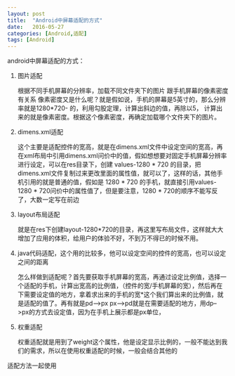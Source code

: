 ```yaml
---
layout: post
title:  "Android中屏幕适配的方式"
date:   2016-05-27 
categories: [Android,适配]
tags: [Android]
---
```

android中屏幕适配的方式：

1. 图片适配 

	根据不同手机屏幕的分辨率，加载不同文件夹下的图片
	跟手机屏幕的像素密度有关系
	像素密度又是什么呢？就是假如说，手机的屏幕是5英寸的，那么分辨率就是1280*720- 的，利用勾股定理，计算出斜边的值，再除以5，
	计算出来的就是像素密度。根据这个像素密度，再确定加载哪个文件夹下的图片。	

2. dimens.xml适配

	这个主要是适配控件的宽高，就是在dimens.xml文件中设定空间的宽高，再在xml布局中引用dimens.xml问价中的值，假如想想要对固定手机屏幕分辨率进行设定，可以在res目录下，创建 values-1280 * 720 的目录，把dimens.xml文件复制过来更改里面的属性值，就可以了，这样的话，其他手机引用的就是普通的值，假如是 1280 * 720 的手机，就直接引用values-1280 * 720问价中的属性值了，但是要注意，1280 * 720的顺序不能写反了，大数一定写在前边
3. layout布局适配

	就是在res下创建layout-1280*720的目录，再这里写布局文件，这样就大大增加了应用的体积，给用户的体验不好，不到万不得已的时候不用。
4. java代码适配，这个用的比较多，他可以设定空间的控件的宽高，也可以设定之间的距离 

	怎么样做到适配呢？首先要获取手机屏幕的宽高，再通过设定比例值，选择一个适配的手机，计算出宽高的比例值，（控件的宽/手机屏幕的宽），然后再在下需要设定值的地方，拿着求出来的手机的宽*这个我们算出来的比例值，就是适配的值了。再有就是pd–>px px–>pd就是在需要适配的地方，用dp–>px的方式去设定值，因为在手机上展示都是px单位，
5. 权重适配 
	
	权重适配就是用到了weight这个属性，他是设定显示比例的，一般不能达到我们的需求，所以在使用权重适配的时候，一般会结合其他的

适配方法一起使用
